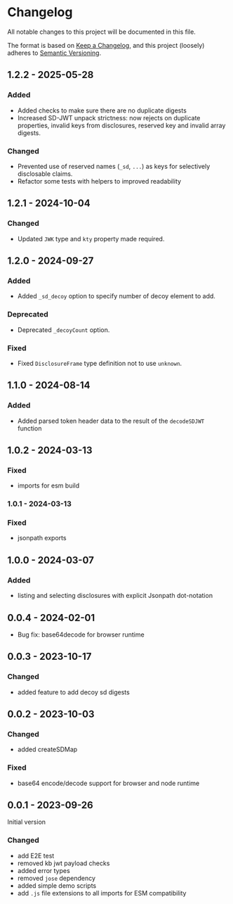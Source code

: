 # Changelog

All notable changes to this project will be documented in this file.

The format is based on [Keep a Changelog](https://keepachangelog.com/en/1.0.0/),
and this project (loosely) adheres to [Semantic Versioning](https://semver.org/spec/v2.0.0.html).

## 1.2.2 - 2025-05-28

### Added

- Added checks to make sure there are no duplicate digests
- Increased SD-JWT unpack strictness: now rejects on duplicate properties, invalid keys from disclosures, reserved key and invalid array digests.

### Changed

- Prevented use of reserved names (`_sd`, `...`) as keys for selectively disclosable claims.
- Refactor some tests with helpers to improved readability

## 1.2.1 - 2024-10-04

### Changed

- Updated `JWK` type and `kty` property made required.

## 1.2.0 - 2024-09-27

### Added

- Added `_sd_decoy` option to specify number of decoy element to add.

### Deprecated

- Deprecated `_decoyCount` option.

### Fixed

- Fixed `DisclosureFrame` type definition not to use `unknown`.

## 1.1.0 - 2024-08-14

### Added

- Added parsed token header data to the result of the `decodeSDJWT` function

## 1.0.2 - 2024-03-13

### Fixed

- imports for esm build

### 1.0.1 - 2024-03-13

### Fixed

- jsonpath exports

## 1.0.0 - 2024-03-07

### Added

- listing and selecting disclosures with explicit Jsonpath dot-notation

## 0.0.4 - 2024-02-01

- Bug fix: base64decode for browser runtime

## 0.0.3 - 2023-10-17

### Changed

- added feature to add decoy sd digests

## 0.0.2 - 2023-10-03

### Changed

- added createSDMap

### Fixed

- base64 encode/decode support for browser and node runtime

## 0.0.1 - 2023-09-26

Initial version

### Changed

- add E2E test
- removed kb jwt payload checks
- added error types
- removed `jose` dependency
- added simple demo scripts
- add `.js` file extensions to all imports for ESM compatibility
